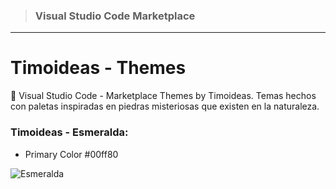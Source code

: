 > ### Visual Studio Code Marketplace

---

# Timoideas - Themes

🌴 Visual Studio Code - Marketplace Themes by Timoideas. Temas hechos con paletas inspiradas en piedras misteriosas que existen en la naturaleza.

### Timoideas - Esmeralda:

- Primary Color #00ff80

![Esmeralda](https://raw.githubusercontent.com/FernandoTimo/vsCode-Themes/master/images/Themes/Esmeralda-MacOS.png)
